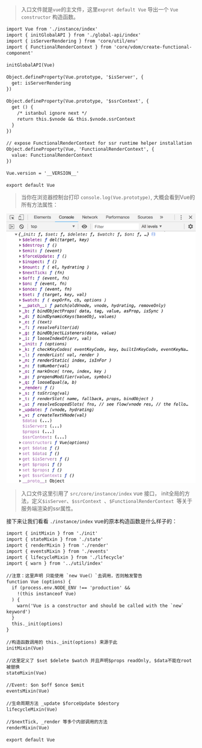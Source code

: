 >入口文件就是`vue`的主文件，这里`exprot default Vue` 导出一个 `Vue constructor` 构造函数。

	import Vue from './instance/index'
	import { initGlobalAPI } from './global-api/index'
	import { isServerRendering } from 'core/util/env'
	import { FunctionalRenderContext } from 'core/vdom/create-functional-component'
	
	initGlobalAPI(Vue)
	
	Object.defineProperty(Vue.prototype, '$isServer', {
	  get: isServerRendering
	})
	
	Object.defineProperty(Vue.prototype, '$ssrContext', {
	  get () {
	    /* istanbul ignore next */
	    return this.$vnode && this.$vnode.ssrContext
	  }
	})
	
	// expose FunctionalRenderContext for ssr runtime helper installation
	Object.defineProperty(Vue, 'FunctionalRenderContext', {
	  value: FunctionalRenderContext
	})
	
	Vue.version = '__VERSION__'
	
	export default Vue


>当你在浏览器控制台打印 `console.log(Vue.prototype)`, 大概会看到Vue的所有方法属性：

![](./images/vue_prototype.png)

>入口文件这里引用了 `src/core/instance/index` vue 接口， init全局的方法，定义`$isServer`、`$ssrContext `、`$FunctionalRenderContext `等关于服务端渲染的ssr属性。

接下来让我们看看 `./instance/index` vue的原本构造函数是什么样子的：

	import { initMixin } from './init'
	import { stateMixin } from './state'
	import { renderMixin } from './render'
	import { eventsMixin } from './events'
	import { lifecycleMixin } from './lifecycle'
	import { warn } from '../util/index'
	
	//注意：这里声明 只能使用 `new Vue(）`去调用，否则触发警告
	function Vue (options) {
	  if (process.env.NODE_ENV !== 'production' &&
	    !(this instanceof Vue)
	  ) {
	    warn('Vue is a constructor and should be called with the `new` keyword')
	  }
	  this._init(options)
	}
	
	//构造函数调用的 this._init(options) 来源于此
	initMixin(Vue)
	
	//这里定义了 $set $delete $watch 并且声明$props readOnly, $data不能在root被替换
	stateMixin(Vue)
	
	//Event: $on $off $once $emit
	eventsMixin(Vue)
	
	//生命周期方法 _update $forceUpdate $destory
	lifecycleMixin(Vue)
	
	//$nextTick, _render 等多个内部调用的方法
	renderMixin(Vue)
	
	export default Vue







